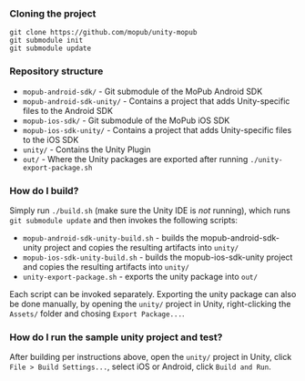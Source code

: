 ### Cloning the project
```
git clone https://github.com/mopub/unity-mopub
git submodule init
git submodule update
```

### Repository structure

* `mopub-android-sdk/` - Git submodule of the MoPub Android SDK
* `mopub-android-sdk-unity/` - Contains a project that adds Unity-specific files to the Android SDK
* `mopub-ios-sdk/` - Git submodule of the MoPub iOS SDK
* `mopub-ios-sdk-unity/` - Contains a project that adds Unity-specific files to the iOS SDK
* `unity/` - Contains the Unity Plugin
* `out/` - Where the Unity packages are exported after running `./unity-export-package.sh`

### How do I build?

Simply run `./build.sh` (make sure the Unity IDE is *not* running), which runs `git submodule update` and then invokes the following scripts:

* `mopub-android-sdk-unity-build.sh` - builds the mopub-android-sdk-unity project and copies the resulting artifacts into `unity/`
* `mopub-ios-sdk-unity-build.sh` - builds the mopub-ios-sdk-unity project and copies the resulting artifacts into `unity/`
* `unity-export-package.sh`  - exports the unity package into `out/`

Each script can be invoked separately. Exporting the unity package can also be done manually, by opening the `unity/` project in Unity, right-clicking the `Assets/` folder and chosing `Export Package...`.

### How do I run the sample unity project and test?

After building per instructions above, open the `unity/` project in Unity, click `File > Build Settings...`, select iOS or Android, click `Build and Run`.
